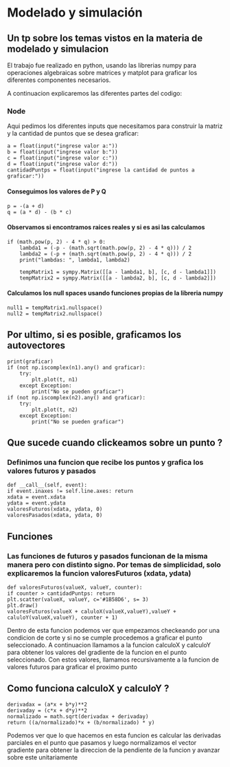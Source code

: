 # Modelado y simulación

## Un tp sobre los temas vistos en la materia de modelado y simulacion

El trabajo fue realizado en python, usando las librerias numpy para operaciones algebraicas sobre matrices y matplot para graficar los diferentes componentes necesarios.

A continuacion explicaremos las diferentes partes del codigo: 

### Node

Aqui pedimos los diferentes inputs que necesitamos para construir la matriz y la cantidad de puntos que se desea graficar:

    a = float(input("ingrese valor a:"))
    b = float(input("ingrese valor b:"))
    c = float(input("ingrese valor c:"))
    d = float(input("ingrese valor d:"))
    cantidadPuntps = float(input("ingrese la cantidad de puntos a graficar:"))

#### Conseguimos los valores de P y Q

    p = -(a + d)
    q = (a * d) - (b * c)


#### Observamos si encontramos raices reales y si es asi las calculamos 

    if (math.pow(p, 2) - 4 * q) > 0:
        lambda1 = (-p - (math.sqrt(math.pow(p, 2) - 4 * q))) / 2
        lambda2 = (-p + (math.sqrt(math.pow(p, 2) - 4 * q))) / 2
        print("lambdas: ", lambda1, lambda2)

        tempMatrix1 = sympy.Matrix([[a - lambda1, b], [c, d - lambda1]])
        tempMatrix2 = sympy.Matrix([[a - lambda2, b], [c, d - lambda2]])

#### Calculamos los null spaces usando funciones propias de la libreria numpy
    null1 = tempMatrix1.nullspace()
    null2 = tempMatrix2.nullspace()

## Por ultimo, si es posible, graficamos los autovectores
    print(graficar)
    if (not np.iscomplex(n1).any() and graficar):
        try:
            plt.plot(t, n1)
        except Exception:
            print("No se pueden graficar")
    if (not np.iscomplex(n2).any() and graficar):
        try:
            plt.plot(t, n2)
        except Exception:
            print("No se pueden graficar")

## Que sucede cuando clickeamos sobre un punto ?
### Definimos una funcion que recibe los puntos y grafica los valores futuros y pasados
    def __call__(self, event):
    if event.inaxes != self.line.axes: return
    xdata = event.xdata
    ydata = event.ydata
    valoresFuturos(xdata, ydata, 0)
    valoresPasados(xdata, ydata, 0)

## Funciones

### Las funciones de futuros y pasados funcionan de la misma manera pero con distinto signo. Por temas de simplicidad, solo explicaremos la funcion valoresFuturos (xdata, ydata)

    def valoresFuturos(valueX, valueY, counter):
    if counter > cantidadPuntps: return
    plt.scatter(valueX, valueY, c='#1B58D6', s= 3)
    plt.draw()
    valoresFuturos(valueX + caluloX(valueX,valueY),valueY + caluloY(valueX,valueY), counter + 1)

Dentro de esta funcion podemos ver que empezamos checkeando por una condicion de corte y si no se cumple procedemos a graficar el punto seleccionado. 
A continuacion llamamos a la funcion calculoX y calculoY para obtener los valores del gradiente de la funcion en el punto seleccionado. Con estos valores, llamamos recursivamente a la funcion de valores futuros para graficar el proximo punto

## Como funciona calculoX y calculoY ?

    derivadax = (a*x + b*y)**2
    derivaday = (c*x + d*y)**2
    normalizado = math.sqrt(derivadax + derivaday)
    return ((a/normalizado)*x + (b/normalizado) * y)

Podemos ver que lo que hacemos en esta funcion es calcular las derivadas parciales en el punto que pasamos y luego normalizamos el vector gradiente para obtener la direccion de la pendiente de la funcion y avanzar sobre este unitariamente

